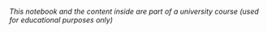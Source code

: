 ###### This notebook and the content inside are part of a university course (used for educational purposes only)
